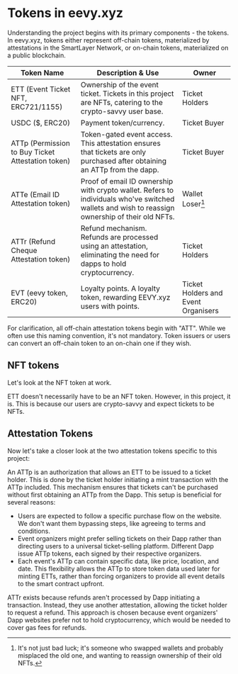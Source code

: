 # Tokens in eevy.xyz

Understanding the project begins with its primary components - the tokens. In eevy.xyz, tokens either represent off-chain tokens, materialized by attestations in the SmartLayer Network, or on-chain tokens, materialized on a public blockchain.

| Token Name | Description & Use | Owner |
|------------|------------------|-------|
| ETT (Event Ticket NFT, ERC721/1155) | Ownership of the event ticket. Tickets in this project are NFTs, catering to the crypto-savvy user base. | Ticket Holders |
| USDC ($, ERC20) | Payment token/currency. | Ticket Buyer |
| ATTp (Permission to Buy Ticket Attestation token) | Token-gated event access. This attestation ensures that tickets are only purchased after obtaining an ATTp from the dapp. | Ticket Buyer |
| ATTe (Email ID Attestation token) | Proof of email ID ownership with crypto wallet. Refers to individuals who've switched wallets and wish to reassign ownership of their old NFTs. | Wallet Loser[^1] |
| ATTr (Refund Cheque Attestation token) | Refund mechanism. Refunds are processed using an attestation, eliminating the need for dapps to hold cryptocurrency. | Ticket Holders |
| EVT (eevy token, ERC20) | Loyalty points. A loyalty token, rewarding EEVY.xyz users with points. | Ticket Holders and Event Organisers |

[^1]: It's not just bad luck; it's someone who swapped wallets and probably misplaced the old one, and wanting to reassign ownership of their old NFTs.

For clarification, all off-chain attestation tokens begin with "ATT". While we often use this naming convention, it's not mandatory. Token issuers or users can convert an off-chain token to an on-chain one if they wish.

## NFT tokens

Let's look at the NFT token at work.

ETT doesn't necessarily have to be an NFT token. However, in this project, it is. This is because our users are crypto-savvy and expect tickets to be NFTs.

## Attestation Tokens

Now let's take a closer look at the two attestation tokens specific to this project:

An ATTp is an authorization that allows an ETT to be issued to a ticket holder. This is done by the ticket holder initiating a mint transaction with the ATTp included. This mechanism ensures that tickets can't be purchased without first obtaining an ATTp from the Dapp. This setup is beneficial for several reasons:

  - Users are expected to follow a specific purchase flow on the website. We don't want them bypassing steps, like agreeing to terms and conditions.
  - Event organizers might prefer selling tickets on their Dapp rather than directing users to a universal ticket-selling platform. Different Dapp issue ATTp tokens, each signed by their respective organizers.
  - Each event's ATTp can contain specific data, like price, location, and date. This flexibility allows the ATTp to store token data used later for minting ETTs, rather than forcing organizers to provide all event details to the smart contract upfront.

ATTr exists because refunds aren't processed by Dapp initiating a transaction. Instead, they use another attestation, allowing the ticket holder to request a refund. This approach is chosen because event organizers' Dapp websites prefer not to hold cryptocurrency, which would be needed to cover gas fees for refunds.
